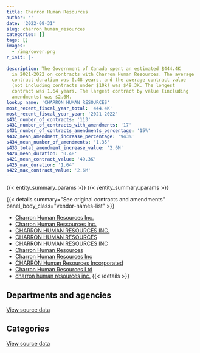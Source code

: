 ```yaml
---
title: Charron Human Resources
author: ''
date: '2022-08-31'
slug: charron_human_resources
categories: []
tags: []
images:
  - /img/cover.png
r_init: |-
  
description: The Government of Canada spent an estimated $444.4K
  in 2021-2022 on contracts with Charron Human Resources. The average
  contract duration was 0.48 years, and the average contract value
  (not including contracts under $10k) was $49.3K. The longest
  contract was 1.64 years. The largest contract by value (including
  amendments) was $2.6M.
lookup_name: 'CHARRON HUMAN RESOURCES'
most_recent_fiscal_year_total: '444.4K'
most_recent_fiscal_year_year: '2021-2022'
s431_number_of_contracts: '113'
s431_number_of_contracts_with_amendments: '17'
s431_number_of_contracts_amendments_percentage: '15%'
s432_mean_amendment_increase_percentage: '943%'
s434_mean_number_of_amendments: '1.35'
s433_total_amendment_increase_value: '2.6M'
s424_mean_duration: '0.48'
s421_mean_contract_value: '49.3K'
s425_max_duration: '1.64'
s422_max_contract_value: '2.6M'
---
```


<script src="/rmarkdown-libs/htmlwidgets/htmlwidgets.js"></script>
<link href="/rmarkdown-libs/datatables-css/datatables-crosstalk.css" rel="stylesheet" />
<script src="/rmarkdown-libs/datatables-binding/datatables.js"></script>
<script src="/rmarkdown-libs/jquery/jquery-3.6.0.min.js"></script>
<link href="/rmarkdown-libs/dt-core-bootstrap/css/dataTables.bootstrap.min.css" rel="stylesheet" />
<link href="/rmarkdown-libs/dt-core-bootstrap/css/dataTables.bootstrap.extra.css" rel="stylesheet" />
<script src="/rmarkdown-libs/dt-core-bootstrap/js/jquery.dataTables.min.js"></script>
<script src="/rmarkdown-libs/dt-core-bootstrap/js/dataTables.bootstrap.min.js"></script>
<link href="/rmarkdown-libs/crosstalk/css/crosstalk.min.css" rel="stylesheet" />
<script src="/rmarkdown-libs/crosstalk/js/crosstalk.min.js"></script>
<script src="/rmarkdown-libs/htmlwidgets/htmlwidgets.js"></script>
<link href="/rmarkdown-libs/datatables-css/datatables-crosstalk.css" rel="stylesheet" />
<script src="/rmarkdown-libs/datatables-binding/datatables.js"></script>
<script src="/rmarkdown-libs/jquery/jquery-3.6.0.min.js"></script>
<link href="/rmarkdown-libs/dt-core-bootstrap/css/dataTables.bootstrap.min.css" rel="stylesheet" />
<link href="/rmarkdown-libs/dt-core-bootstrap/css/dataTables.bootstrap.extra.css" rel="stylesheet" />
<script src="/rmarkdown-libs/dt-core-bootstrap/js/jquery.dataTables.min.js"></script>
<script src="/rmarkdown-libs/dt-core-bootstrap/js/dataTables.bootstrap.min.js"></script>
<link href="/rmarkdown-libs/crosstalk/css/crosstalk.min.css" rel="stylesheet" />
<script src="/rmarkdown-libs/crosstalk/js/crosstalk.min.js"></script>

{{< entity_summary_params >}}
{{< /entity_summary_params >}}

{{< details summary="See original contracts and amendments" panel_body_class="vendor-names-list" >}}
- [Charron Human Resources Inc.](https://search.open.canada.ca/en/ct/?sort=contract_value_f%20desc&page=1&search_text=%22Charron%20Human%20Resources%20Inc.%22)
- [Charron Human Ressources Inc.](https://search.open.canada.ca/en/ct/?sort=contract_value_f%20desc&page=1&search_text=%22Charron%20Human%20Ressources%20Inc.%22)
- [CHARRON HUMAN RESOURCES INC.](https://search.open.canada.ca/en/ct/?sort=contract_value_f%20desc&page=1&search_text=%22CHARRON%20HUMAN%20RESOURCES%20INC.%22)
- [CHARRON HUMAN RESOURCES](https://search.open.canada.ca/en/ct/?sort=contract_value_f%20desc&page=1&search_text=%22CHARRON%20HUMAN%20RESOURCES%22)
- [CHARRON HUMAN RESOURCES INC](https://search.open.canada.ca/en/ct/?sort=contract_value_f%20desc&page=1&search_text=%22CHARRON%20HUMAN%20RESOURCES%20INC%22)
- [Charron Human Resources](https://search.open.canada.ca/en/ct/?sort=contract_value_f%20desc&page=1&search_text=%22Charron%20Human%20Resources%22)
- [Charron Human Resources Inc](https://search.open.canada.ca/en/ct/?sort=contract_value_f%20desc&page=1&search_text=%22Charron%20Human%20Resources%20Inc%22)
- [CHARRON Human Resources Incorporated](https://search.open.canada.ca/en/ct/?sort=contract_value_f%20desc&page=1&search_text=%22CHARRON%20Human%20Resources%20Incorporated%22)
- [Charron Human Resources Ltd](https://search.open.canada.ca/en/ct/?sort=contract_value_f%20desc&page=1&search_text=%22Charron%20Human%20Resources%20Ltd%22)
- [charron human resources inc.](https://search.open.canada.ca/en/ct/?sort=contract_value_f%20desc&page=1&search_text=%22charron%20human%20resources%20inc.%22)
{{< /details >}}

## Departments and agencies

<div id="htmlwidget-1" style="width:100%;height:auto;" class="datatables html-widget"></div>
<script type="application/json" data-for="htmlwidget-1">{"x":{"style":"bootstrap","filter":"none","vertical":false,"data":[["<a href=\"/departments/aafc-aac/\">Agriculture and Agri-Food Canada<\/a>","<a href=\"/departments/aandc-aadnc/\">Crown-Indigenous Relations and Northern Affairs Canada<\/a>","<a href=\"/departments/cbsa-asfc/\">Canada Border Services Agency<\/a>","<a href=\"/departments/cfia-acia/\">Canadian Food Inspection Agency<\/a>","<a href=\"/departments/cgc-ccg/\">Canadian Grain Commission<\/a>","<a href=\"/departments/cic/\">Immigration, Refugees and Citizenship Canada<\/a>","<a href=\"/departments/cnsc-ccsn/\">Canadian Nuclear Safety Commission<\/a>","<a href=\"/departments/cra-arc/\">Canada Revenue Agency<\/a>","<a href=\"/departments/csc-scc/\">Correctional Service of Canada<\/a>","<a href=\"/departments/cta-otc/\">Canadian Transportation Agency<\/a>","<a href=\"/departments/dfatd-maecd/\">Global Affairs Canada<\/a>","<a href=\"/departments/dfo-mpo/\">Fisheries and Oceans Canada<\/a>","<a href=\"/departments/dnd-mdn/\">National Defence<\/a>","<a href=\"/departments/ec/\">Environment and Climate Change Canada<\/a>","<a href=\"/departments/esdc-edsc/\">Employment and Social Development Canada<\/a>","<a href=\"/departments/hc-sc/\">Health Canada<\/a>","<a href=\"/departments/infc/\">Infrastructure Canada<\/a>","<a href=\"/departments/isc-sac/\">Indigenous Services Canada<\/a>","<a href=\"/departments/nrcan-rncan/\">Natural Resources Canada<\/a>","<a href=\"/departments/pbc-clcc/\">Parole Board of Canada<\/a>","<a href=\"/departments/pc/\">Parks Canada<\/a>","<a href=\"/departments/phac-aspc/\">Public Health Agency of Canada<\/a>","<a href=\"/departments/ps-sp/\">Public Safety Canada<\/a>","<a href=\"/departments/psc-cfp/\">Public Service Commission of Canada<\/a>","<a href=\"/departments/pwgsc-tpsgc/\">Public Services and Procurement Canada<\/a>","<a href=\"/departments/rcmp-grc/\">Royal Canadian Mounted Police<\/a>","<a href=\"/departments/ssc-spc/\">Shared Services Canada<\/a>","<a href=\"/departments/tc/\">Transport Canada<\/a>","<a href=\"/departments/tsb-bst/\">Transportation Safety Board of Canada<\/a>","<a href=\"/departments/vac-acc/\">Veterans Affairs Canada<\/a>"],[null,null,35420.74,null,null,null,17299.27,1321591.19,51076,24408,null,142148.73,60931.5,null,87421.16,12204,null,null,33900,null,null,34804,36985.89,null,45927.54,null,null,3199.95,18213.97,11063.7],[null,1714.19,83532.1,17389.38,47912,null,12532.73,1422776.07,71000,null,37640.61,99992.81,211330.07,90487.5,120784.59,39889,null,20676.34,27911,210.51,null,null,8327.11,38220,131139.62,null,null,26258.78,3291.68,33744.3],[null,23173.26,48477,48489.62,null,8833.45,null,35715.34,null,null,26260.89,null,51282.18,null,49669.2,null,null,67980.86,null,17682.99,24371.89,null,null,17745,63482.5,26442,43368.61,12296.87,null,null],[17402,10602.56,29098.78,29267,null,58471.55,null,64574.86,37540.86,null,null,51091.2,14700,15255,null,null,41923,null,null,null,13765.61,null,null,null,null,null,38524.75,22148,null,null]],"container":"<table class=\"table table-striped table-hover row-border order-column display\">\n  <thead>\n    <tr>\n      <th>Department<\/th>\n      <th>2018-2019<\/th>\n      <th>2019-2020<\/th>\n      <th>2020-2021<\/th>\n      <th>2021-2022<\/th>\n    <\/tr>\n  <\/thead>\n<\/table>","options":{"order":[[4,"desc"]],"pageLength":10,"autoWidth":true,"columnDefs":[{"targets":1,"render":"function(data, type, row, meta) {\n    return type !== 'display' ? data : DTWidget.formatCurrency(data, \"$\", 2, 3, \",\", \".\", true, null);\n  }"},{"targets":2,"render":"function(data, type, row, meta) {\n    return type !== 'display' ? data : DTWidget.formatCurrency(data, \"$\", 2, 3, \",\", \".\", true, null);\n  }"},{"targets":3,"render":"function(data, type, row, meta) {\n    return type !== 'display' ? data : DTWidget.formatCurrency(data, \"$\", 2, 3, \",\", \".\", true, null);\n  }"},{"targets":4,"render":"function(data, type, row, meta) {\n    return type !== 'display' ? data : DTWidget.formatCurrency(data, \"$\", 2, 3, \",\", \".\", true, null);\n  }"},{"width":"16%","targets":[1,2,3,4]},{"className":"dt-right","targets":[1,2,3,4]}],"orderClasses":false}},"evals":["options.columnDefs.0.render","options.columnDefs.1.render","options.columnDefs.2.render","options.columnDefs.3.render"],"jsHooks":[]}</script>
<p class="text-right">
<a href="https://github.com/GoC-Spending/contracts-data/tree/main/data/out/vendors/charron_human_resources/summary_by_fiscal_year_by_department.csv" class="source-data-link btn btn-link">View source data</a>
</p>

## Categories

<div id="htmlwidget-2" style="width:100%;height:auto;" class="datatables html-widget"></div>
<script type="application/json" data-for="htmlwidget-2">{"x":{"style":"bootstrap","filter":"none","vertical":false,"data":[["<a href=\"/categories/office_management/\">Office management<\/a>","<a href=\"/categories/professional_services/\">Professional services<\/a>","<a href=\"/categories/information_technology/\">Information technology<\/a>","<a href=\"/categories/medical/\">Medical<\/a>","<a href=\"/categories/human_capital/\">Human capital<\/a>"],[55432.15,1857559.79,11063.7,null,12540],[31852.85,2398734.87,50419.3,23730,42023.38],[null,535653.03,null,14690,14928.62],[null,428131.45,null,2402.53,13831.2]],"container":"<table class=\"table table-striped table-hover row-border order-column display\">\n  <thead>\n    <tr>\n      <th>Category<\/th>\n      <th>2018-2019<\/th>\n      <th>2019-2020<\/th>\n      <th>2020-2021<\/th>\n      <th>2021-2022<\/th>\n    <\/tr>\n  <\/thead>\n<\/table>","options":{"order":[[4,"desc"]],"dom":"t","pageLength":30,"autoWidth":true,"columnDefs":[{"targets":1,"render":"function(data, type, row, meta) {\n    return type !== 'display' ? data : DTWidget.formatCurrency(data, \"$\", 2, 3, \",\", \".\", true, null);\n  }"},{"targets":2,"render":"function(data, type, row, meta) {\n    return type !== 'display' ? data : DTWidget.formatCurrency(data, \"$\", 2, 3, \",\", \".\", true, null);\n  }"},{"targets":3,"render":"function(data, type, row, meta) {\n    return type !== 'display' ? data : DTWidget.formatCurrency(data, \"$\", 2, 3, \",\", \".\", true, null);\n  }"},{"targets":4,"render":"function(data, type, row, meta) {\n    return type !== 'display' ? data : DTWidget.formatCurrency(data, \"$\", 2, 3, \",\", \".\", true, null);\n  }"},{"width":"16%","targets":[1,2,3,4]},{"className":"dt-right","targets":[1,2,3,4]}],"orderClasses":false,"lengthMenu":[10,25,30,50,100]}},"evals":["options.columnDefs.0.render","options.columnDefs.1.render","options.columnDefs.2.render","options.columnDefs.3.render"],"jsHooks":[]}</script>
<p class="text-right">
<a href="https://github.com/GoC-Spending/contracts-data/tree/main/data/out/vendors/charron_human_resources/summary_by_fiscal_year_by_category.csv" class="source-data-link btn btn-link">View source data</a>
</p>
